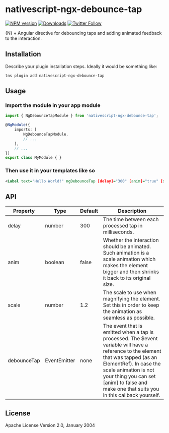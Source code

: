 # nativescript-ngx-debounce-tap

[![NPM version][npm-image]][npm-url]
[![Downloads][downloads-image]][npm-url]
[![Twitter Follow][twitter-image]][twitter-url]

[npm-image]:http://img.shields.io/npm/v/nativescript-ngx-debounce-tap.svg
[npm-url]:https://npmjs.org/package/nativescript-ngx-debounce-tap
[downloads-image]:http://img.shields.io/npm/dm/nativescript-ngx-debounce-tap.svg
[twitter-image]:https://img.shields.io/twitter/follow/xmr_nkr.svg?style=social&label=Follow%20me
[twitter-url]:https://twitter.com/xmr_nkr

{N} + Angular directive for debouncing taps and adding animated feedback to the interaction.

## Installation

Describe your plugin installation steps. Ideally it would be something like:

```
tns plugin add nativescript-ngx-debounce-tap
```

## Usage 

### Import the module in your app module

```typescript
import { NgDebounceTapModule } from 'nativescript-ngx-debounce-tap';

@NgModule({
    imports: [
        NgDebounceTapModule,
        // ...
    ],
    // ...
})
export class MyModule { }
```

### Then use it in your templates like so

```xml
<Label text="Hello World!" ngDebounceTap [delay]="300" [anim]="true" [scale]="1.06" (debounceTap)="hello()"></Label>
```

## API
    
| Property | Type | Default | Description |
| --- | --- | --- | --- |
| delay | number | 300 | The time between each processed tap in milliseconds. |
| anim | boolean | false | Whether the interaction should be animated. Such animation is a scale animation which makes the element bigger and then shrinks it back to its original size. |
| scale | number | 1.2 | The scale to use when magnifying the element. Set this in order to keep the animation as seamless as possible. |
| debounceTap | EventEmitter<ElementRef> | none | The event that is emitted when a tap is processed. The $event variable will have a reference to the element that was tapped (as an ElementRef). In case the scale animation is not your thing you can set [anim] to false and make one that suits you in this callback yourself. |

## License

Apache License Version 2.0, January 2004
